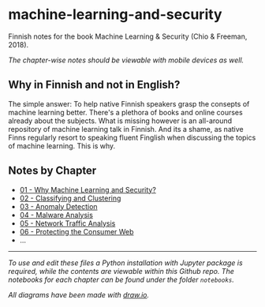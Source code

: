# machine-learning-and-security
Finnish notes for the book Machine Learning &amp; Security (Chio &amp; Freeman, 2018).

*The chapter-wise notes should be viewable with mobile devices as well.*

## Why in Finnish and not in English?

The simple answer: To help native Finnish speakers grasp the consepts of machine learning better. There's a plethora of books and online courses already about the subjects. What is missing however is an all-around repository of machine learning talk in Finnish. And its a shame, as native Finns regularly resort to speaking fluent Finglish when discussing the topics of machine learning. This is why. 

## Notes by Chapter

 - [01 - Why Machine Learning and Security?](http://htmlpreview.github.io/?https://github.com/karmus89/machine-learning-and-security/blob/master/html/01.%20Why%20Machine%20Learning%20and%20Security.html)
 - [02 - Classifying and Clustering](http://htmlpreview.github.io/?https://github.com/karmus89/machine-learning-and-security/blob/master/html/02.%20Classifying%20and%20Clustering.html)
 - [03 - Anomaly Detection](http://htmlpreview.github.io/?https://github.com/karmus89/machine-learning-and-security/blob/master/html/03.%20Anomaly%20Detection.html)
 - [04 - Malware Analysis](http://htmlpreview.github.io/?https://github.com/karmus89/machine-learning-and-security/blob/master/html/04.%20Malware%20Analysis.html)
 - [05 - Network Traffic Analysis](http://htmlpreview.github.io/?https://github.com/karmus89/machine-learning-and-security/blob/master/html/05%20-%20Network%20Traffic%20Analysis.html)
 - [06 - Protecting the Consumer Web](http://htmlpreview.github.io/?https://github.com/karmus89/machine-learning-and-security/blob/master/html/06.%20Protecting%20the%20Consumer%20Web.html)
 - ...

---

*To use and edit these files a Python installation with Jupyter package is required, while the contents are viewable within this Github repo. The notebooks for each chapter can be found under the folder `notebooks`.*

*All diagrams have been made with [draw.io](http://htmlpreview.github.io/?https://www.draw.io/).*
